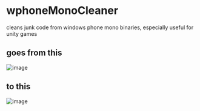 # wphoneMonoCleaner
cleans junk code from windows phone mono binaries, especially useful for unity games

## goes from this 
![image](https://github.com/fedes1to/wphoneMonoCleaner/assets/49609909/2cff1fba-89de-4ecf-a5ad-13fdbcbc486c)


## to this 
![image](https://github.com/fedes1to/wphoneMonoCleaner/assets/49609909/8ab06776-f8e1-44a3-a832-71ae308a9f93)

